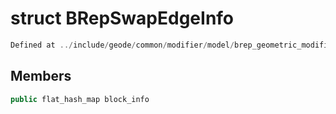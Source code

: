 # struct BRepSwapEdgeInfo

```cpp
Defined at ../include/geode/common/modifier/model/brep_geometric_modifier.h#97
```

## Members

```cpp
public flat_hash_map block_info

```



